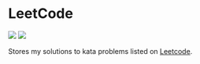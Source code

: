 # LeetCode
[![](https://badges.peiyuan.ch/leetcode/sierikov/ranking?label=sierikov&logo=leetcode)](https://leetcode.com/sierikov)
[![](https://badges.peiyuan.ch/leetcode/sierikov/solved)](https://leetcode.com/sierikov)

Stores my solutions to kata problems listed on [Leetcode](https://leetcode.com/sierikov/).
